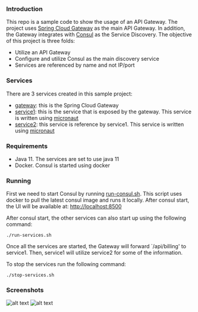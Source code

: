 ### Introduction
This repo is a sample code to show the usage of an API Gateway. The project uses
[Spring Cloud Gateway](https://cloud.spring.io/spring-cloud-gateway/reference/html/) 
as the main API Gateway. In addition, the Gateway integrates
with [Consul](https://www.consul.io/) as the Service Discovery.
The objective of this project is three folds:
- Utilize an API Gateway
- Configure and utilize Consul as the main discovery service
- Services are referenced by name and not IP/port

### Services
There are 3 services created in this sample project:
- [gateway](/gateway): this is the Spring Cloud Gateway
- [service1](/service1): this is the service that is exposed by the gateway. This 
service is written using [micronaut](https://micronaut.io)
- [service2](/service2): this service is reference by service1. This 
service is written using [micronaut](https://micronaut.io)

### Requirements
- Java 11. The services are set to use java 11
- Docker. Consul is started using docker

### Running
First we need to start Consul by running [run-consul.sh](run-consul.sh). This script
uses docker to pull the latest consul image and runs it locally. After consul start,
the UI will be available at: [http://localhost:8500](http://localhost:8500)

After consul start, the other services can also start up using the following command:
```
./run-services.sh
```
Once all the services are started, the Gateway will forward `/api/billing' to service1. 
Then, service1 will utilize service2 for some of the information.

To stop the services run the following command:
```
./stop-services.sh
```

### Screenshots
![alt text](https://mortiesbaobao.s3-us-west-1.amazonaws.com/assignment10.1.png)
![alt text](https://mortiesbaobao.s3-us-west-1.amazonaws.com/assignment10.2.png)
